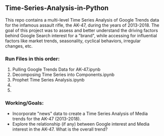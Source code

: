 ## Time-Series-Analysis-in-Python
This repo contains a multi-level Time Series Analysis of Google Trends data for the infamous assault rifle, the AK-47, during the years of 2013-2018. The goal of this project was to assess and better understand the driving factors behind Google Search interest for a "brand", while accessing for influential factors like market trends, seasonality, cyclical behaviors, irregular changes, etc.

### Run Files in this order:
  1. Pulling Google Trends Data for AK-47.ipynb
  2. Decomposing Time Series into Components.ipynb
  3. Prophet Time Series Analysis.ipynb
  4.
  5.
  

### Working/Goals:
  * Incorporate "news" data to create a Time Series Analysis of Media trends for the AK-47 (2013-2018).
  * Explore the relationship (if any) between Google interest and Media interest in the AK-47. What is the overall trend?
